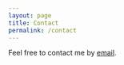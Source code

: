 ```yaml
---
layout: page
title: Contact
permalink: /contact
---
```


Feel free to contact me by [email](mailto:natalie.leroyy@gmail.com).
